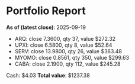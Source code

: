 # Portfolio Report
**As of (latest close)**: 2025-09-19

- ARQ: close 7.3600, qty 37, value $272.32
- UPXI: close 6.5800, qty 8, value $52.64
- SERV: close 13.9800, qty 26, value $363.48
- MYOMO: close 0.8561, qty 350, value $299.63
- CABA: close 2.1900, qty 112, value $245.28

Cash: $4.03
**Total value**: $1237.38
